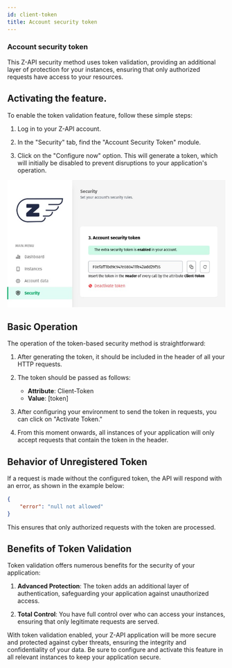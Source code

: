 ```yaml
---
id: client-token
title: Account security token
---
```


### **Account security token**

This Z-API security method uses token validation, providing an additional layer of protection for your instances, ensuring that only authorized requests have access to your resources.

## Activating the feature.

To enable the token validation feature, follow these simple steps:

1. Log in to your Z-API account.

2. In the "Security" tab, find the "Account Security Token" module.

3. Click on the "Configure now" option. This will generate a token, which will initially be disabled to prevent disruptions to your application's operation.

![IMG](../../../../../img/security-token-EN.jpeg)

## Basic Operation

The operation of the token-based security method is straightforward:

1. After generating the token, it should be included in the header of all your HTTP requests.

2. The token should be passed as follows:
   - **Attribute**: Client-Token
   - **Value**: [token]

3. After configuring your environment to send the token in requests, you can click on "Activate Token."

4. From this moment onwards, all instances of your application will only accept requests that contain the token in the header.

## Behavior of Unregistered Token

If a request is made without the configured token, the API will respond with an error, as shown in the example below:

```json
{
    "error": "null not allowed"
}
```

This ensures that only authorized requests with the token are processed.

## Benefits of Token Validation

Token validation offers numerous benefits for the security of your application:

1. **Advanced Protection**: The token adds an additional layer of authentication, safeguarding your application against unauthorized access.

2. **Total Control**: You have full control over who can access your instances, ensuring that only legitimate requests are served.

With token validation enabled, your Z-API application will be more secure and protected against cyber threats, ensuring the integrity and confidentiality of your data. Be sure to configure and activate this feature in all relevant instances to keep your application secure.